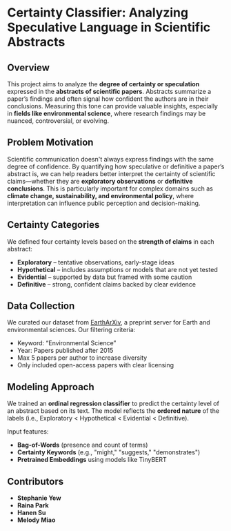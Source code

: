 # Certainty Classifier: Analyzing Speculative Language in Scientific Abstracts

## Overview

This project aims to analyze the **degree of certainty or speculation** expressed in the **abstracts of scientific papers**. Abstracts summarize a paper’s findings and often signal how confident the authors are in their conclusions. Measuring this tone can provide valuable insights, especially in **fields like environmental science**, where research findings may be nuanced, controversial, or evolving.

## Problem Motivation

Scientific communication doesn't always express findings with the same degree of confidence. By quantifying how speculative or definitive a paper’s abstract is, we can help readers better interpret the certainty of scientific claims—whether they are **exploratory observations** or **definitive conclusions**. This is particularly important for complex domains such as **climate change, sustainability, and environmental policy**, where interpretation can influence public perception and decision-making.

## Certainty Categories

We defined four certainty levels based on the **strength of claims** in each abstract:

* **Exploratory** – tentative observations, early-stage ideas
* **Hypothetical** – includes assumptions or models that are not yet tested
* **Evidential** – supported by data but framed with some caution
* **Definitive** – strong, confident claims backed by clear evidence

## Data Collection

We curated our dataset from [EarthArXiv](https://eartharxiv.org/), a preprint server for Earth and environmental sciences. Our filtering criteria:

* Keyword: “Environmental Science”
* Year: Papers published after 2015
* Max 5 papers per author to increase diversity
* Only included open-access papers with clear licensing

## Modeling Approach

We trained an **ordinal regression classifier** to predict the certainty level of an abstract based on its text. The model reflects the **ordered nature** of the labels (i.e., Exploratory < Hypothetical < Evidential < Definitive).

Input features:

* **Bag-of-Words** (presence and count of terms)
* **Certainty Keywords** (e.g., "might," "suggests," "demonstrates")
* **Pretrained Embeddings** using models like TinyBERT

## Contributors

* **Stephanie Yew**
* **Raina Park**
* **Hanen Su**
* **Melody Miao**

